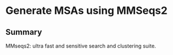 # Generate MSAs using MMSeqs2

## Summary

 MMseqs2: ultra fast and sensitive search and clustering suite.
